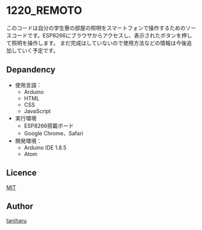 1220_REMOTO
====
このコードは自分の学生寮の部屋の照明をスマートフォンで操作するためのソースコードです。ESP8266にブラウザからアクセスし、表示されたボタンを押して照明を操作します。
まだ完成はしていないので使用方法などの情報は今後追加していく予定です。
## Depandency
- 使用言語：
	- Arduino
	- HTML
	- CSS
	- JavaScript
- 実行環境
	- ESP8266搭載ボード
	- Google Chrome、Safari
- 開発環境：
	- Arduino IDE 1.8.5
	- Atom

## Licence
[MIT](https://github.com/tcnksm/tool/blob/master/LICENCE)

## Author

[taniharu](https://github.com/Haruya-Taniguchi)
